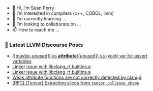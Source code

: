 - 👋 Hi, I’m Sean Perry
- 👀 I’m interested in compilers (c++, COBOL, llvm)
- 🌱 I’m currently learning ...
- 💞️ I’m looking to collaborate on ...
- 📫 How to reach me ...

<!---
s66perry/s66perry is a ✨ special ✨ repository because its `README.md` (this file) appears on your GitHub profile.
You can click the Preview link to take a look at your changes.
--->
### 📕 Latest LLVM Discourse Posts

<!-- DISCOURSE-LLVM:START -->
- [[[maybe-unused]] vs __attribute__&lpar;&lpar;unused&rpar;&rpar; vs &lpar;void&rpar; var for assert variables](https://discourse.llvm.org/t/maybe-unused-vs-attribute-unused-vs-void-var-for-assert-variables/64212#post_15)
- [Linker issue with libclang_rt.builtins.a](https://discourse.llvm.org/t/linker-issue-with-libclang-rt-builtins-a/64332#post_2)
- [Linker issue with libclang_rt.builtins.a](https://discourse.llvm.org/t/linker-issue-with-libclang-rt-builtins-a/64332#post_1)
- [Weak attribute functions are not correctly detected by clangd](https://discourse.llvm.org/t/weak-attribute-functions-are-not-correctly-detected-by-clangd/64329#post_1)
- [[RFC] [Tensor] Extracting slices from `tensor.collapse_shape`](https://discourse.llvm.org/t/rfc-tensor-extracting-slices-from-tensor-collapse-shape/64034#post_8)
<!-- DISCOURSE-LLVM:END -->

